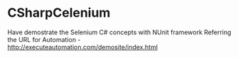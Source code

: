 # CSharpCelenium
Have demostrate the Selenium C# concepts with NUnit framework
Referring the URL for Automation - http://executeautomation.com/demosite/index.html
